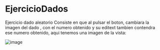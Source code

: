 # EjercicioDados 
Ejercicio dado aleatorio
Consiste en que al pulsar el boton, cambiara la imagen del dado , con el numero obtenido y su editext tambien contendra ese numero obtenido,
aqui tenemos una imagen de la vista:


![image](https://user-images.githubusercontent.com/91024077/161223518-688b47b2-768b-4614-a31c-2665f72c3d53.png)
